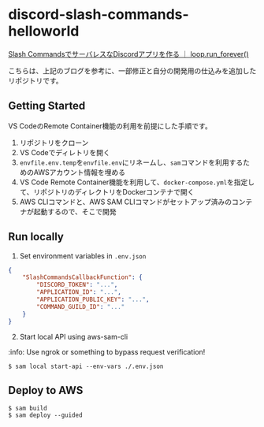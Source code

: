 # discord-slash-commands-helloworld

[Slash CommandsでサーバレスなDiscordアプリを作る ｜ loop.run_forever()](https://note.sarisia.cc/entry/discord-slash-commands/)

こちらは、上記のブログを参考に、一部修正と自分の開発用の仕込みを追加したリポジトリです。

## Getting Started

VS CodeのRemote Container機能の利用を前提にした手順です。

1. リポジトリをクローン
2. VS Codeでディレトリを開く
3. `envfile.env.temp`を`envfile.env`にリネームし、`sam`コマンドを利用するためのAWSアカウント情報を埋める
4. VS Code Remote Container機能を利用して、`docker-compose.yml`を指定して、リポジトリのディレクトリをDockerコンテナで開く
5. AWS CLIコマンドと、AWS SAM CLIコマンドがセットアップ済みのコンテナが起動するので、そこで開発

## Run locally

1. Set environment variables in `.env.json`

```json
{
    "SlashCommandsCallbackFunction": {
        "DISCORD_TOKEN": "...",
        "APPLICATION_ID": "...",
        "APPLICATION_PUBLIC_KEY": "...",
        "COMMAND_GUILD_ID": "..."
    }
}
```

2. Start local API using aws-sam-cli

:info: Use ngrok or something to bypass request verification!

```
$ sam local start-api --env-vars ./.env.json
```

## Deploy to AWS

```
$ sam build
$ sam deploy --guided
```
